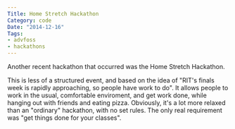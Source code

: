 ```yaml
---
Title: Home Stretch Hackathon
Category: code
Date: "2014-12-16"
Tags:
- advfoss
- hackathons
---
```


Another recent hackathon that occurred was the Home Stretch Hackathon.

This is less of a structured event, and based on the idea of "RIT's finals week is rapidly approaching, so people have work to do".
It allows people to work in the usual, comfortable enviroment, and get work done, while hanging out with friends and eating pizza.
Obviously, it's a lot more relaxed than an "ordinary" hackathon, with no set rules. The only real requirement was "get things done for your classes".
